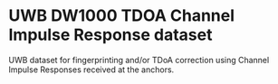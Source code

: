 # UWB DW1000 TDOA Channel Impulse Response dataset
UWB dataset for fingerprinting and/or TDoA correction using Channel Impulse Responses received at the anchors.
